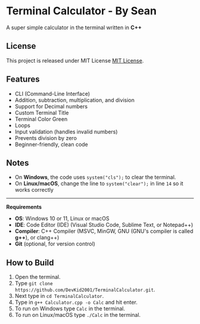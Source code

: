 # Terminal Calculator - By Sean

A super simple calculator in the terminal written in **C++**

## License
This project is released under MIT License [MIT License](LICENSE).

## Features
- CLI (Command-Line Interface)
- Addition, subtraction, multiplication, and division
- Support for Decimal numbers
- Custom Terminal Title
- Terminal Color Green
- Loops
- Input validation (handles invalid numbers)
- Prevents division by zero
- Beginner-friendly, clean code

## Notes
- On **Windows**, the code uses `system("cls");` to clear the terminal.
- On **Linux/macOS**, change the line to `system("clear");` in line `14` so it works correctly

---

**Requirements**
- **OS**: Windows 10 or 11, Linux or macOS
- **IDE**: Code Editor (IDE) (Visual Studio Code, Sublime Text, or Notepad++)
- **Compiler**: C++ Compiler (MSVC, MinGW, GNU (GNU's compiler is called **g++**), or clang++)
- **Git** (optional, for version control)

## How to Build
1. Open the terminal.
2. Type `git clone https://github.com/DevKid2001/TerminalCalculator.git`.
3. Next type in `cd TerminalCalculator`.
4. Type in `g++ Calculator.cpp -o Calc` and hit enter.
5. To run on Windows type `Calc` in the terminal.
6. To run on Linux/macOS type `./Calc` in the terminal.